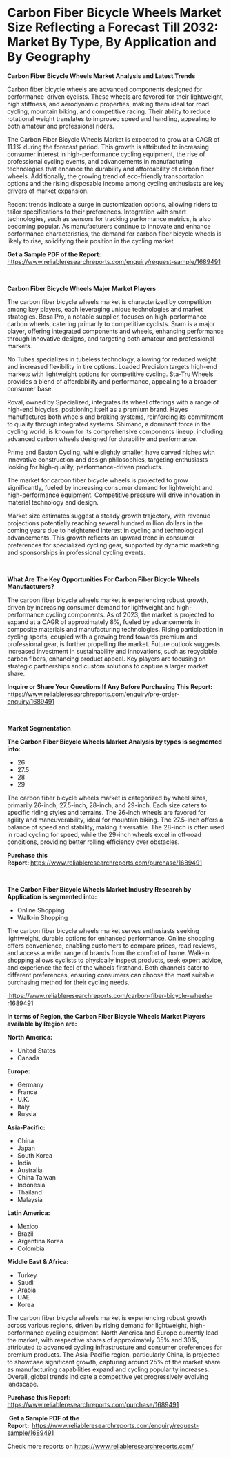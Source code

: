 <p><h1>Carbon Fiber Bicycle Wheels Market Size Reflecting a Forecast Till 2032: Market By Type, By Application and By Geography</h1></p><p><strong>Carbon Fiber Bicycle Wheels Market Analysis and Latest Trends</strong></p>
<p><p>Carbon fiber bicycle wheels are advanced components designed for performance-driven cyclists. These wheels are favored for their lightweight, high stiffness, and aerodynamic properties, making them ideal for road cycling, mountain biking, and competitive racing. Their ability to reduce rotational weight translates to improved speed and handling, appealing to both amateur and professional riders.</p><p>The Carbon Fiber Bicycle Wheels Market is expected to grow at a CAGR of 11.1% during the forecast period. This growth is attributed to increasing consumer interest in high-performance cycling equipment, the rise of professional cycling events, and advancements in manufacturing technologies that enhance the durability and affordability of carbon fiber wheels. Additionally, the growing trend of eco-friendly transportation options and the rising disposable income among cycling enthusiasts are key drivers of market expansion.</p><p>Recent trends indicate a surge in customization options, allowing riders to tailor specifications to their preferences. Integration with smart technologies, such as sensors for tracking performance metrics, is also becoming popular. As manufacturers continue to innovate and enhance performance characteristics, the demand for carbon fiber bicycle wheels is likely to rise, solidifying their position in the cycling market.</p></p>
<p><strong>Get a Sample PDF of the Report:&nbsp;</strong> <a href="https://www.reliableresearchreports.com/enquiry/request-sample/1689491?utm_campaign=3077&utm_medium=2&utm_source=Github&utm_content=ia&utm_term=04042025&utm_id=carbon-fiber-bicycle-wheels">https://www.reliableresearchreports.com/enquiry/request-sample/1689491</a></p>
<p>&nbsp;</p>
<p><strong>Carbon Fiber Bicycle Wheels Major Market Players</strong></p>
<p><p>The carbon fiber bicycle wheels market is characterized by competition among key players, each leveraging unique technologies and market strategies. Bosa Pro, a notable supplier, focuses on high-performance carbon wheels, catering primarily to competitive cyclists. Sram is a major player, offering integrated components and wheels, enhancing performance through innovative designs, and targeting both amateur and professional markets.</p><p>No Tubes specializes in tubeless technology, allowing for reduced weight and increased flexibility in tire options. Loaded Precision targets high-end markets with lightweight options for competitive cycling. Sta-Tru Wheels provides a blend of affordability and performance, appealing to a broader consumer base.</p><p>Roval, owned by Specialized, integrates its wheel offerings with a range of high-end bicycles, positioning itself as a premium brand. Hayes manufactures both wheels and braking systems, reinforcing its commitment to quality through integrated systems. Shimano, a dominant force in the cycling world, is known for its comprehensive components lineup, including advanced carbon wheels designed for durability and performance.</p><p>Prime and Easton Cycling, while slightly smaller, have carved niches with innovative construction and design philosophies, targeting enthusiasts looking for high-quality, performance-driven products.</p><p>The market for carbon fiber bicycle wheels is projected to grow significantly, fueled by increasing consumer demand for lightweight and high-performance equipment. Competitive pressure will drive innovation in material technology and design.</p><p>Market size estimates suggest a steady growth trajectory, with revenue projections potentially reaching several hundred million dollars in the coming years due to heightened interest in cycling and technological advancements. This growth reflects an upward trend in consumer preferences for specialized cycling gear, supported by dynamic marketing and sponsorships in professional cycling events.</p></p>
<p>&nbsp;</p>
<p><strong>What Are The Key Opportunities For Carbon Fiber Bicycle Wheels Manufacturers?</strong></p>
<p><p>The carbon fiber bicycle wheels market is experiencing robust growth, driven by increasing consumer demand for lightweight and high-performance cycling components. As of 2023, the market is projected to expand at a CAGR of approximately 8%, fueled by advancements in composite materials and manufacturing technologies. Rising participation in cycling sports, coupled with a growing trend towards premium and professional gear, is further propelling the market. Future outlook suggests increased investment in sustainability and innovations, such as recyclable carbon fibers, enhancing product appeal. Key players are focusing on strategic partnerships and custom solutions to capture a larger market share.</p></p>
<p><strong>Inquire or Share Your Questions If Any Before Purchasing This Report:</strong> <a href="https://www.reliableresearchreports.com/enquiry/pre-order-enquiry/1689491?utm_campaign=3077&utm_medium=2&utm_source=Github&utm_content=ia&utm_term=04042025&utm_id=carbon-fiber-bicycle-wheels">https://www.reliableresearchreports.com/enquiry/pre-order-enquiry/1689491</a></p>
<p>&nbsp;</p>
<p><strong>Market Segmentation</strong></p>
<p><strong>The Carbon Fiber Bicycle Wheels Market Analysis by types is segmented into:</strong></p>
<p><ul><li>26</li><li>27.5</li><li>28</li><li>29</li></ul></p>
<p><p>The carbon fiber bicycle wheels market is categorized by wheel sizes, primarily 26-inch, 27.5-inch, 28-inch, and 29-inch. Each size caters to specific riding styles and terrains. The 26-inch wheels are favored for agility and maneuverability, ideal for mountain biking. The 27.5-inch offers a balance of speed and stability, making it versatile. The 28-inch is often used in road cycling for speed, while the 29-inch wheels excel in off-road conditions, providing better rolling efficiency over obstacles.</p></p>
<p><strong>Purchase this Report:&nbsp;</strong><a href="https://www.reliableresearchreports.com/purchase/1689491?utm_campaign=3077&utm_medium=2&utm_source=Github&utm_content=ia&utm_term=04042025&utm_id=carbon-fiber-bicycle-wheels">https://www.reliableresearchreports.com/purchase/1689491</a></p>
<p>&nbsp;</p>
<p><strong>The Carbon Fiber Bicycle Wheels Market Industry Research by Application is segmented into:</strong></p>
<p><ul><li>Online Shopping</li><li>Walk-in Shopping</li></ul></p>
<p><p>The carbon fiber bicycle wheels market serves enthusiasts seeking lightweight, durable options for enhanced performance. Online shopping offers convenience, enabling customers to compare prices, read reviews, and access a wider range of brands from the comfort of home. Walk-in shopping allows cyclists to physically inspect products, seek expert advice, and experience the feel of the wheels firsthand. Both channels cater to different preferences, ensuring consumers can choose the most suitable purchasing method for their cycling needs.</p></p>
<p><a href="https://www.reliableresearchreports.com/carbon-fiber-bicycle-wheels-r1689491?utm_campaign=3077&utm_medium=2&utm_source=Github&utm_content=ia&utm_term=04042025&utm_id=carbon-fiber-bicycle-wheels">&nbsp;https://www.reliableresearchreports.com/carbon-fiber-bicycle-wheels-r1689491</a></p>
<p><strong>In terms of Region, the Carbon Fiber Bicycle Wheels Market Players available by Region are:</strong></p>
<p>
    <p> <strong> North America: </strong>
        <ul>
            <li>United States</li>
            <li>Canada</li>
        </ul>
        </p> 
    <p> <strong> Europe: </strong>
        <ul>
            <li>Germany</li>
            <li>France</li>
            <li>U.K.</li>
            <li>Italy</li>
            <li>Russia</li>
        </ul>
        </p> 
    <p> <strong> Asia-Pacific: </strong>
        <ul>
            <li>China</li>
            <li>Japan</li>
            <li>South Korea</li>
            <li>India</li>
            <li>Australia</li>
            <li>China Taiwan</li>
            <li>Indonesia</li>
            <li>Thailand</li>
            <li>Malaysia</li>
        </ul>
        </p> 
    <p> <strong> Latin America: </strong>
        <ul>
            <li>Mexico</li>
            <li>Brazil</li>
            <li>Argentina Korea</li>
            <li>Colombia</li>
        </ul>
        </p> 
    <p> <strong> Middle East & Africa: </strong>
        <ul>
            <li>Turkey</li>
            <li>Saudi</li>
            <li>Arabia</li>
            <li>UAE</li>
            <li>Korea</li>
        </ul>
    </p>
    </p>
<p><p>The carbon fiber bicycle wheels market is experiencing robust growth across various regions, driven by rising demand for lightweight, high-performance cycling equipment. North America and Europe currently lead the market, with respective shares of approximately 35% and 30%, attributed to advanced cycling infrastructure and consumer preferences for premium products. The Asia-Pacific region, particularly China, is projected to showcase significant growth, capturing around 25% of the market share as manufacturing capabilities expand and cycling popularity increases. Overall, global trends indicate a competitive yet progressively evolving landscape.</p></p>
<p><strong>Purchase this Report: </strong><a href="https://www.reliableresearchreports.com/purchase/1689491?utm_campaign=3077&utm_medium=2&utm_source=Github&utm_content=ia&utm_term=04042025&utm_id=carbon-fiber-bicycle-wheels">https://www.reliableresearchreports.com/purchase/1689491</a></p>
<p>&nbsp;<strong>Get a Sample PDF of the Report:&nbsp;&nbsp;</strong><a href="https://www.reliableresearchreports.com/enquiry/request-sample/1689491?utm_campaign=3077&utm_medium=2&utm_source=Github&utm_content=ia&utm_term=04042025&utm_id=carbon-fiber-bicycle-wheels">https://www.reliableresearchreports.com/enquiry/request-sample/1689491</a></p>
<p><strong></strong></p>
<p>Check more reports on <a href="https://www.reliableresearchreports.com/?utm_campaign=3077&utm_medium=2&utm_source=Github&utm_content=ia&utm_term=04042025&utm_id=carbon-fiber-bicycle-wheels">https://www.reliableresearchreports.com/</a></p>